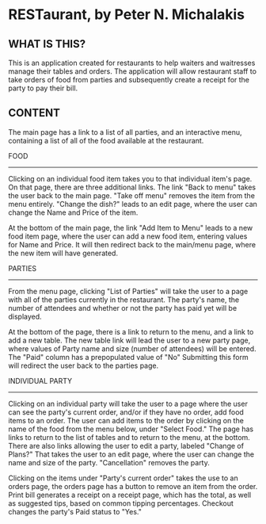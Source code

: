 # RESTaurant, by Peter N. Michalakis 

WHAT IS THIS?
------------------------------------------------

This is an application created for restaurants to help waiters and waitresses manage their tables and orders. The application will allow restaurant staff to take orders of food from parties and subsequently create a receipt for the party to pay their bill. 

CONTENT
-------------------------------------------------

The main page has a link to a list of all parties, and an interactive menu, containing a list of all of the food available at the restaurant.

FOOD
*****

Clicking on an individual food item takes you to that individual item's page. On that page, there are three additional links. The link "Back to menu" takes the user back to the main page. "Take off menu" removes the item from the menu entirely. "Change the dish?" leads to an edit page, where the user can change the Name and Price of the item.

At the bottom of the main page, the link "Add Item to Menu" leads to a new food item page, where the user can add a new food item, entering values for Name and Price. It will then redirect back to the main/menu page, where the new item will have generated.


PARTIES
*****

From the menu page, clicking "List of Parties" will take the user to a page with all of the parties currently in the restaurant. The party's name, the number of attendees and whether or not the party has paid yet will be displayed.

At the bottom of the page, there is a link to return to the menu, and a link to add a new table. The new table link will lead the user to a new party page, where values of Party name and size (number of attendees) will be entered. The "Paid" column has a prepopulated value of "No" Submitting this form will redirect the user back to the parties page. 

INDIVIDUAL PARTY
*****

Clicking on an individual party will take the user to a page where the user can see the party's current order, and/or if they have no order, add food items to an order. The user can add items to the order by clicking on the name of the food from the menu below, under "Select Food." The page has links to return to the list of tables and to return to the menu, at the bottom. There are also links allowing the user to edit a party, labeled "Change of Plans?" That takes the user to an edit page, where the user can change the name and size of the party. "Cancellation" removes the party. 

Clicking on the items under "Party's current order" takes the use to an orders page, the orders page has a button to remove an item from the order. Print bill generates a receipt on a receipt page, which has the total, as well as suggested tips, based on common tipping percentages. Checkout changes the party's Paid status to "Yes."
